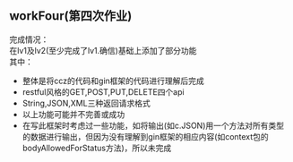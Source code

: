 ## workFour(第四次作业)  
完成情况：  
在lv1及lv2(至少完成了lv1.确信)基础上添加了部分功能  
其中：  
- 整体是将ccz的代码和gin框架的代码进行理解后完成  
- restful风格的GET,POST,PUT,DELETE四个api  
- String,JSON,XML三种返回请求格式  
- 以上功能可能并不完善或成功  
- 在写此框架时考虑过一些功能，如将输出(如c.JSON)用一个方法对所有类型的数据进行输出，但因为没有理解到gin框架的相应内容(如context包的bodyAllowedForStatus方法)，所以未完成  
